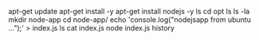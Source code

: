 apt-get update
apt-get install -y
apt-get install nodejs -y
ls
cd opt
ls
ls -la
mkdir node-app
cd node-app/
echo 'console.log("nodejsapp from ubuntu ...");' > index.js
ls
cat index.js
node index.js
history